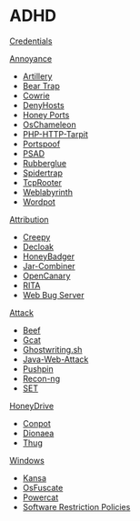 # ADHD

[Credentials](ADHD/Credentials.md)

[Annoyance]()

  - [Artillery](Tools/Annoyance/Artillery.md)
  - [Bear Trap](Tools/Annoyance/BearTrap.md)
  - [Cowrie](Tools/Annoyance/Cowrie.md)
  - [DenyHosts](Tools/Annoyance/DenyHosts.md)
  - [Honey Ports](Tools/Annoyance/HoneyPorts.md)
  - [OsChameleon](Tools/Annoyance/OsChameleon.md)
  - [PHP-HTTP-Tarpit](Tools/Annoyance/PHP-HTTP-Tarpit.md)
  - [Portspoof](Tools/Annoyance/Portspoof.md)
  - [PSAD](Tools/Annoyance/PSAD.md)
  - [Rubberglue](Tools/Annoyance/Rubberglue.md)
  - [Spidertrap](Tools/Annoyance/Spidertrap.md)
  - [TcpRooter](Tools/Annoyance/TCPRooter.md)
  - [Weblabyrinth](Tools/Annoyance/Weblabyrinth.md)
  - [Wordpot](Tools/Annoyance/Wordpot.md)

[Attribution]()

  - [Creepy](Tools/Attribution/Creepy.md)
  - [Decloak](Tools/Attribution/Decloak.md)
  - [HoneyBadger](Tools/Attribution/HoneyBadger.md)
  - [Jar-Combiner](Tools/Attribution/Jar-Combiner.md)
  - [OpenCanary](Tools/Attribution/OpenCanary.md)
  - [RITA](Tools/Attribution/RITA.md)
  - [Web Bug Server](Tools/Attribution/WebBugServer.md)

[Attack]()

  - [Beef](Tools/Attack/Beef.md)
  - [Gcat](Tools/Attack/Gcat.md)
  - [Ghostwriting.sh](Tools/Attack/Ghostwriting.md)
  - [Java-Web-Attack](Tools/Attack/Java-Web-Attack.md)
  - [Pushpin](Tools/Attack/Pushpin.md)
  - [Recon-ng](Tools/Attack/Recon-ng.md)
  - [SET](Tools/Attack/SET.md)

[HoneyDrive]()

  - [Conpot](HoneyDrive/Conpot.md)
  - [Dionaea](HoneyDrive/Dionaea.md)
  - [Thug](HoneyDrive/Thug.md)
  
[Windows]()

  - [Kansa](Windows/Kansa.md)
  - [OsFuscate](Windows/OsFuscate.md)
  - [Powercat](Windows/Powercat.md)
  - [Software Restriction Policies](Windows/SRP.md)
